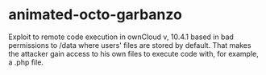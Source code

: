 # animated-octo-garbanzo
Exploit to remote code execution in ownCloud v, 10.4.1 based in bad permissions to /data where users' files are stored by default. That makes the attacker gain access to his own files to execute code with, for example, a .php file.
